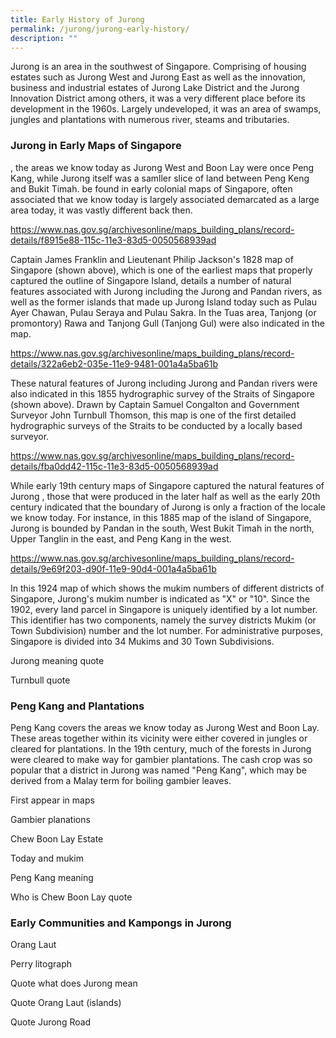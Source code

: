 ```yaml
---
title: Early History of Jurong
permalink: /jurong/jurong-early-history/
description: ""
---
```

Jurong is an area in the southwest of Singapore. Comprising of housing estates such as Jurong West and Jurong East as well as the innovation, business and industrial estates of Jurong Lake District and the Jurong Innovation District among others, it was a very different place before its development in the 1960s. Largely undeveloped, it was an area of swamps, jungles and plantations with numerous river, steams and tributaries.

### **Jurong in Early Maps of Singapore**

, the areas we know today as Jurong West and Boon Lay were once Peng Kang, while Jurong itself was a samller slice of land between Peng Keng and Bukit Timah. be found in early colonial maps of Singapore, often associated that we know today is largely associated  demarcated as a large area today, it was vastly different back then.

https://www.nas.gov.sg/archivesonline/maps_building_plans/record-details/f8915e88-115c-11e3-83d5-0050568939ad

Captain James Franklin and Lieutenant Philip Jackson's 1828 map of Singapore (shown above), which is one of the earliest maps that properly captured the outline of Singapore Island, details a number of natural features associated with Jurong including the Jurong and Pandan rivers, as well as the former islands that made up Jurong Island today such as Pulau Ayer Chawan, Pulau Seraya and Pulau Sakra. In the Tuas area, Tanjong (or promontory) Rawa and Tanjong Gull (Tanjong Gul) were also indicated in the map.

https://www.nas.gov.sg/archivesonline/maps_building_plans/record-details/322a6eb2-035e-11e9-9481-001a4a5ba61b

These natural features of Jurong including Jurong and Pandan rivers were also indicated in this 1855 hydrographic survey of the Straits of Singapore (shown above). Drawn by Captain Samuel Congalton and Government Surveyor John Turnbull Thomson, this map is one of the first detailed hydrographic surveys of the Straits to be conducted by a locally based surveyor.

https://www.nas.gov.sg/archivesonline/maps_building_plans/record-details/fba0dd42-115c-11e3-83d5-0050568939ad

While early 19th century maps of Singapore captured the natural features of Jurong , those that were produced in the later half as well as the early 20th century indicated that the boundary of Jurong is only a fraction of the locale we know today. For instance, in this 1885 map of the island of Singapore, Jurong is bounded by Pandan in the south, West Bukit Timah in the north, Upper Tanglin in the east, and Peng Kang in the west. 

https://www.nas.gov.sg/archivesonline/maps_building_plans/record-details/9e69f203-d90f-11e9-90d4-001a4a5ba61b

In this 1924 map of which shows the mukim numbers of different districts of Singapore, Jurong's mukim number is indicated as "X" or "10". Since the 1902, every land parcel in Singapore is uniquely identified by a lot number. This identifier has two components, namely the survey districts Mukim (or Town Subdivision) number and the lot number. For administrative purposes, Singapore is divided into 34 Mukims and 30 Town Subdivisions.

Jurong meaning quote

Turnbull quote

### **Peng Kang and Plantations**

Peng Kang covers the areas we know today as Jurong West and Boon Lay. These areas together within its vicinity were either covered in jungles or cleared for plantations. In the 19th century, much of the forests in Jurong were cleared to make way for gambier plantations. The cash crop was so popular that a district in Jurong was named "Peng Kang", which may be derived from a Malay term for boiling gambier leaves.

First appear in maps

Gambier planations

Chew Boon Lay Estate

Today and mukim

Peng Kang meaning

Who is Chew Boon Lay quote

### **Early Communities and Kampongs in Jurong**

Orang Laut

Perry litograph

Quote what does Jurong mean

Quote Orang Laut (islands)

Quote Jurong Road